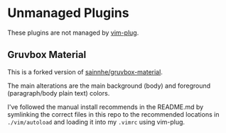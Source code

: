 # Unmanaged Plugins
These plugins are not managed by [vim-plug](https://github.com/junegunn/vim-plug).

## Gruvbox Material
This is a forked version of [sainnhe/gruvbox-material](https://github.com/sainnhe/gruvbox-material).  

The main alterations are the main background (body) and foreground (paragraph/body plain text) colors.  

I've followed the manual install recommends in the README.md by symlinking the correct files in this repo to the recommended locations in `./vim/autoload` and loading it into my `.vimrc` using vim-plug.
